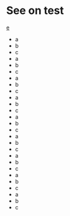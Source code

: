 # See on test
[e](https://example.com)
- a
- b
- c
- a
- b
- c
- a
- b
- c
- a
- b
- c
- a
- b
- c
- a
- b
- c
- a
- b
- c
- a
- b
- c
- a
- b
- c